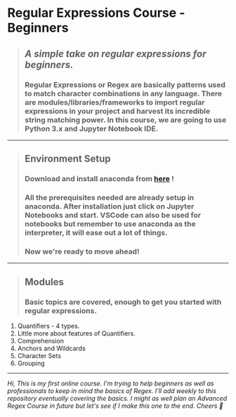 # Regular Expressions Course - Beginners

> ## _A simple take on regular expressions for beginners._
> ### Regular Expressions or Regex are basically patterns used to match character combinations in any language. There are modules/libraries/frameworks to import regular expressions in your project and harvest its incredible string matching power. In this course, we are going to use Python 3.x and Jupyter Notebook IDE.
-------
> ## Environment Setup
> ### Download and install anaconda from [here](https://www.anaconda.com) !
> ### All the prerequisites needed are already setup in anaconda. After installation just click on Jupyter Notebooks and start. VSCode can also be used for notebooks but remember to use anaconda as the interpreter, it will ease out a lot of things.
> ### Now we're ready to move ahead!
-------
> ## Modules
> ### Basic topics are covered, enough to get you started with regular expressions.
   1. Quantifiers - 4 types.
   2. Little more about features of Quantifiers.
   3. Comprehension
   4. Anchors and Wildcards
   5. Character Sets
   6. Grouping

-------
_Hi, This is my first online course. I'm trying to help beginners as well as professionals to keep in mind the basics of Regex. I'll add weekly to this repository eventually covering the basics. I might as well plan an Advanced Regex Course in future but let's see if I make this one to the end. Cheers 🥂_